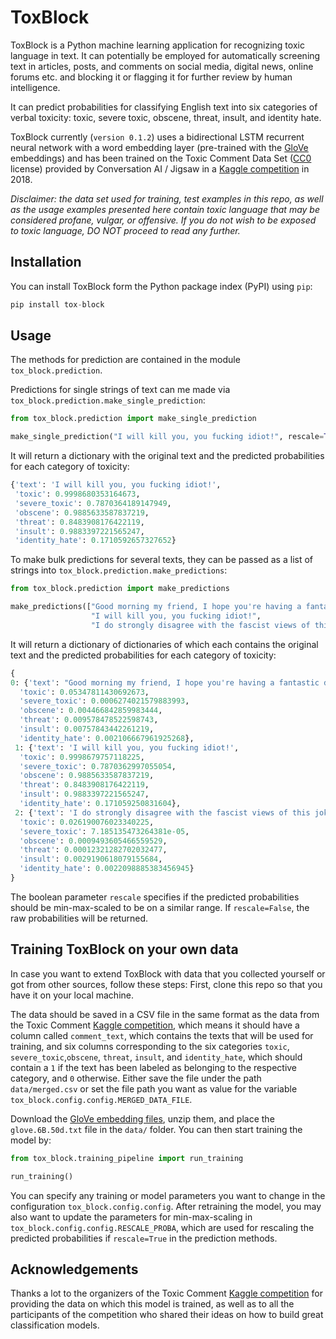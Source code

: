 # ToxBlock

ToxBlock is a Python machine learning application for recognizing toxic language in text. It can potentially be employed for automatically screening text in articles, posts, and comments on social media, digital news, online forums etc. and blocking it or flagging it for further review by human intelligence.

It can predict probabilities for classifying English text into six categories of verbal toxicity: toxic, severe toxic, obscene, threat, insult, and identity hate. 

ToxBlock currently (`version 0.1.2`) uses a bidirectional LSTM recurrent neural network with a word embedding layer (pre-trained with the [GloVe](https://nlp.stanford.edu/projects/glove/) embeddings) and has been trained on the Toxic Comment Data Set ([CC0](https://creativecommons.org/share-your-work/public-domain/cc0/) license) provided by Conversation AI / Jigsaw in a [Kaggle competition](https://www.kaggle.com/c/jigsaw-toxic-comment-classification-challenge/overview) in 2018.

*Disclaimer: the data set used for training, test examples in this repo, as well as the usage examples presented here contain toxic language that may be considered profane, vulgar, or offensive. If you do not wish to be exposed to toxic language, DO NOT proceed to read any further.*

## Installation

You can install ToxBlock form the Python package index (PyPI) using `pip`:
```python
pip install tox-block
```

## Usage

The methods for prediction are contained in the module `tox_block.prediction`.

Predictions for single strings of text can me made via `tox_block.prediction.make_single_prediction`:

```python
from tox_block.prediction import make_single_prediction

make_single_prediction("I will kill you, you fucking idiot!", rescale=True)
```
It will return a dictionary with the original text and the predicted probabilities for each category of toxicity:
```python
{'text': 'I will kill you, you fucking idiot!',
 'toxic': 0.9998680353164673,
 'severe_toxic': 0.7870364189147949,
 'obscene': 0.9885633587837219,
 'threat': 0.8483908176422119,
 'insult': 0.9883397221565247,
 'identity_hate': 0.1710592657327652}
```

To make bulk predictions for several texts, they can be passed as a list of strings into `tox_block.prediction.make_predictions`:
```python
from tox_block.prediction import make_predictions

make_predictions(["Good morning my friend, I hope you're having a fantastic day!",
                  "I will kill you, you fucking idiot!",
                  "I do strongly disagree with the fascist views of this joke that calls itself a political party."], rescale=True)
```
It will return a dictionary of dictionaries of which each contains the original text and the predicted probabilities for each category of toxicity:
```python
{
0: {'text': "Good morning my friend, I hope you're having a fantastic day!",
  'toxic': 0.05347811430692673,
  'severe_toxic': 0.0006274021579883993,
  'obscene': 0.004466842859983444,
  'threat': 0.009578478522598743,
  'insult': 0.00757843442261219,
  'identity_hate': 0.002106667961925268},
 1: {'text': 'I will kill you, you fucking idiot!',
  'toxic': 0.9998679757118225,
  'severe_toxic': 0.7870362997055054,
  'obscene': 0.9885633587837219,
  'threat': 0.8483908176422119,
  'insult': 0.9883397221565247,
  'identity_hate': 0.171059250831604},
 2: {'text': 'I do strongly disagree with the fascist views of this joke that calls itself a political party.',
  'toxic': 0.026190076023340225,
  'severe_toxic': 7.185135473264381e-05,
  'obscene': 0.0009493605466559529,
  'threat': 0.00012321282702032477,
  'insult': 0.0029190618079155684,
  'identity_hate': 0.0022098885383456945}
}
```
The boolean parameter `rescale` specifies if the predicted probabilities should be min-max-scaled to be on a similar range. If `rescale=False`, the raw probabilities will be returned.

## Training ToxBlock on your own data

In case you want to extend ToxBlock with data that you collected yourself or got from other sources, follow these steps: First, clone this repo so that you have it on your local machine. 

The data should be saved in a CSV file in the same format as the data from the Toxic Comment [Kaggle competition](https://www.kaggle.com/c/jigsaw-toxic-comment-classification-challenge/data), which means it should have a column called `comment_text`, which contains the texts that will be used for training, and six columns corresponding to the six categories `toxic`, `severe_toxic`,`obscene`, `threat`, `insult`, and `identity_hate`, which should contain a `1` if the text has been labeled as belonging to the respective category, and `0` otherwise. Either save the file under the path `data/merged.csv` or set the file path you want as value for the variable `tox_block.config.config.MERGED_DATA_FILE`.

Download the [GloVe embedding files](http://nlp.stanford.edu/data/glove.6B.zip), unzip them, and place the `glove.6B.50d.txt` file in the `data/` folder. 
You can then start training the model by:
```python
from tox_block.training_pipeline import run_training

run_training()
```
You can specify any training or model parameters you want to change in the configuration `tox_block.config.config`. After retraining the model, you may also want to update the parameters for min-max-scaling in `tox_block.config.config.RESCALE_PROBA`, which are used for rescaling the predicted probabilities if `rescale=True` in the prediction methods.

## Acknowledgements

Thanks a lot to the organizers of the Toxic Comment [Kaggle competition](https://www.kaggle.com/c/jigsaw-toxic-comment-classification-challenge/overview) for providing the data on which this model is trained, as well as to all the participants of the competition who shared their ideas on how to build great classification models.



